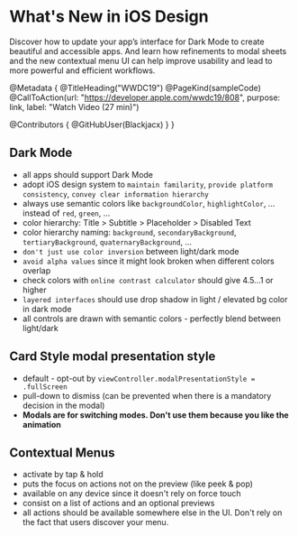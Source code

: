 # What's New in iOS Design

Discover how to update your app’s interface for Dark Mode to create beautiful and accessible apps. And learn how refinements to modal sheets and the new contextual menu UI can help improve usability and lead to more powerful and efficient workflows.

@Metadata {
   @TitleHeading("WWDC19")
   @PageKind(sampleCode)
   @CallToAction(url: "https://developer.apple.com/wwdc19/808", purpose: link, label: "Watch Video (27 min)")

   @Contributors {
      @GitHubUser(Blackjacx)
   }
}



## Dark Mode

- all apps should support Dark Mode
- adopt iOS design system to `maintain familarity`, `provide platform consistency`, `convey clear information hierarchy`
- always use semantic colors like `backgroundColor`, `highlightColor`, ... instead of `red`, `green`, ...
- color hierarchy: Title > Subtitle > Placeholder > Disabled Text
- color hierarchy naming: `background`, `secondaryBackground`, `tertiaryBackground`, `quaternaryBackground`, ...
- `don't just use color inversion` between light/dark mode 
- `avoid alpha values` since it might look broken when different colors overlap
- check colors with `online contrast calculator` should give 4.5...1 or higher
- `layered interfaces` should use drop shadow in light / elevated bg color in dark mode
- all controls are drawn with semantic colors - perfectly blend between light/dark

## Card Style modal presentation style

- default - opt-out by `viewController.modalPresentationStyle = .fullScreen`
- pull-down to dismiss (can be prevented when there is a mandatory decision in the modal)
- **Modals are for switching modes. Don't use them because you like the animation**

## Contextual Menus

- activate by tap & hold
- puts the focus on actions not on the preview (like peek & pop)
- available on any device since it doesn't rely on force touch
- consist on a list of actions and an optional previews
- all actions should be available somewhere else in the UI. Don't rely on the fact that users discover your menu.